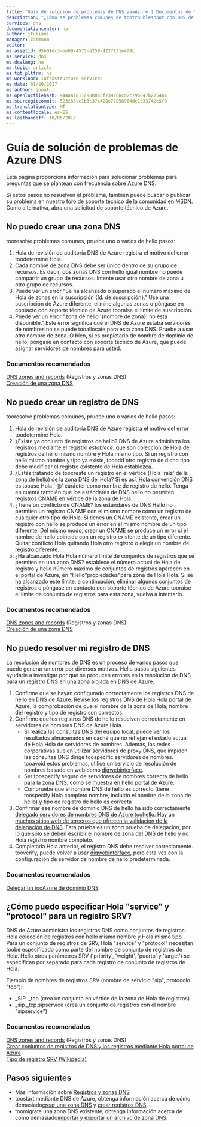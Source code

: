 ```yaml
---
title: "Guía de solución de problemas de DNS aaaAzure | Documentos de Microsoft"
description: "¿Cómo se problemas comunes de tootroubleshoot con DNS de Azure"
services: dns
documentationcenter: na
author: jtuliani
manager: carmonm
editor: 
ms.assetid: 95b01dc3-ee69-4575-a259-4227131e4f9c
ms.service: dns
ms.devlang: na
ms.topic: article
ms.tgt_pltfrm: na
ms.workload: infrastructure-services
ms.date: 01/20/2017
ms.author: jonatul
ms.openlocfilehash: 944aa1811c980063f739268cd2c79b647b2754a4
ms.sourcegitcommit: 523283cc1b3c37c428e77850964dc1c33742c5f0
ms.translationtype: MT
ms.contentlocale: es-ES
ms.lasthandoff: 10/06/2017
---
```

# <a name="azure-dns-troubleshooting-guide"></a>Guía de solución de problemas de Azure DNS

Esta página proporciona información para solucionar problemas para preguntas que se plantean con frecuencia sobre Azure DNS.

Si estos pasos no resuelven el problema, también puede buscar o publicar su problema en nuestro [foro de soporte técnico de la comunidad en MSDN](https://social.msdn.microsoft.com/Forums/en-US/home?forum=WAVirtualMachinesVirtualNetwork). Como alternativa, abra una solicitud de soporte técnico de Azure.


## <a name="i-cant-create-a-dns-zone"></a>No puedo crear una zona DNS

tooresolve problemas comunes, pruebe uno o varios de hello pasos:

1.  Hola de revisión de auditoría DNS de Azure registra el motivo del error toodetermine Hola.
2.  Cada nombre de zona DNS debe ser único dentro de su grupo de recursos. Es decir, dos zonas DNS con hello igual nombre no puede compartir un grupo de recursos. Intente usar otro nombre de zona u otro grupo de recursos.
3.  Puede ver un error "Se ha alcanzado o superado el número máximo de Hola de zonas en la suscripción {Id. de suscripción}." Use una suscripción de Azure diferente, elimine algunas zonas o póngase en contacto con soporte técnico de Azure tooraise el límite de suscripción.
4.  Puede ver un error "zona de hello '{nombre de zona}' no está disponible." Este error significa que el DNS de Azure estaba servidores de nombres no se puede tooallocate para esta zona DNS. Pruebe a usar otro nombre de zona. O bien, si es propietario de nombre de dominio de hello, póngase en contacto con soporte técnico de Azure, que puede asignar servidores de nombres para usted.


### <a name="recommended-documents"></a>**Documentos recomendados**

[DNS zones and records](dns-zones-records.md)
 (Registros y zonas DNS)<br>
[Creación de una zona DNS](dns-getstarted-create-dnszone-portal.md)

## <a name="i-cant-create-a-dns-record"></a>No puedo crear un registro de DNS

tooresolve problemas comunes, pruebe uno o varios de hello pasos:

1.  Hola de revisión de auditoría DNS de Azure registra el motivo del error toodetermine Hola.
2.  ¿Existe ya conjunto de registros de hello?  DNS de Azure administra los registros mediante el registro *establece*, que son colección de Hola de registros de hello mismo nombre y Hola mismo tipo. Si un registro con hello mismo nombre y tipo ya existe, tooadd otro registro de dicho tipo debe modificar el registro existente de Hola establezca.
3.  ¿Estás tratando de toocreate un registro en el vértice (Hola 'raíz' de la zona de hello) de la zona DNS del Hola? Si es así, Hola convención DNS es toouse Hola ' @' carácter como nombre de registro de hello. Tenga en cuenta también que los estándares de DNS hello no permiten registros CNAME en vértice de la zona de Hola.
4.  ¿Tiene un conflicto de CNAME?  los estándares de DNS Hello no permiten un registro CNAME con el mismo nombre como un registro de cualquier otro tipo de Hola. Si tienes un CNAME existente, crear un registro con hello se produce un error en el mismo nombre de un tipo diferente.  Del mismo modo, crear un CNAME se produce un error si el nombre de hello coincide con un registro existente de un tipo diferente. Quitar conflicto Hola quitando Hola otro registro o elegir un nombre de registro diferente.
5.  ¿Ha alcanzado Hola Hola número límite de conjuntos de registros que se permiten en una zona DNS? establece el número actual de Hola de registro y hello número máximo de conjuntos de registros aparecen en el portal de Azure, en "Hello"propiedades"para zona de Hola Hola. Si se ha alcanzado este límite, a continuación, eliminar algunos conjuntos de registros o póngase en contacto con soporte técnico de Azure tooraise el límite de conjunto de registros para esta zona, vuelva a intentarlo. 


### <a name="recommended-documents"></a>**Documentos recomendados**

[DNS zones and records](dns-zones-records.md)
 (Registros y zonas DNS)<br>
[Creación de una zona DNS](dns-getstarted-create-dnszone-portal.md)



## <a name="i-cant-resolve-my-dns-record"></a>No puedo resolver mi registro de DNS

La resolución de nombres de DNS es un proceso de varios pasos que puede generar un error por diversos motivos. Hello pasos siguientes ayudarle a investigar por qué se producen errores en la resolución de DNS para un registro DNS en una zona alojada en DNS de Azure.

1.  Confirme que se hayan configurado correctamente los registros DNS de hello en DNS de Azure. Revise los registros DNS de Hola Hola portal de Azure, la comprobación de que el nombre de la zona de Hola, nombre del registro y tipo de registro son correctos.
2.  Confirme que los registros DNS de hello resuelven correctamente en servidores de nombres DNS de Azure Hola.
    - Si realiza las consultas DNS del equipo local, puede ver los resultados almacenados en caché que no reflejan el estado actual de Hola Hola de servidores de nombres.  Además, las redes corporativas suelen utilizar servidores de proxy DNS, que impiden las consultas DNS dirige toospecific servidores de nombres.  tooavoid estos problemas, utilice un servicio de resolución de nombres basado en web como [digwebinterface](http://digwebinterface.com).
    - Ser toospecify seguro de servidores de nombres correcta de hello para la zona DNS, como se muestra en hello portal de Azure.
    - Compruebe que el nombre DNS de hello es correcto (tiene toospecify Hola completo nombre, incluido el nombre de la zona de hello) y tipo de registro de hello es correcta
3.  Confirmar ese nombre de dominio DNS de hello ha sido correctamente [delegado servidores de nombres DNS de Azure toohello](dns-domain-delegation.md). Hay un [muchos sitios web de terceros que ofrecen la validación de la delegación de DNS](https://www.bing.com/search?q=dns+check+tool). Esta prueba es un *zona* prueba de delegación, por lo que sólo se deben escribir el nombre de zona del DNS de hello y no Hola registro nombre completo.
4.  Completada Hola anterior, el registro DNS debe resolver correctamente. tooverify, puede volver a usar [digwebinterface](http://digwebinterface.com), pero esta vez con la configuración de servidor de nombre de hello predeterminada.


### <a name="recommended-documents"></a>**Documentos recomendados**

[Delegar un tooAzure de dominio DNS](dns-domain-delegation.md)



## <a name="how-do-i-specify-hello-service-and-protocol-for-an-srv-record"></a>¿Cómo puedo especificar Hola "service" y "protocol" para un registro SRV?

DNS de Azure administra los registros DNS como conjuntos de registros: Hola colección de registros con hello mismo nombre y Hola mismo tipo. Para un conjunto de registros de SRV, Hola "service" y "protocol" necesitan toobe especificado como parte del nombre de conjunto de registros de Hola. Hello otros parámetros SRV ('priority', 'weight', 'puerto' y 'target') se especifican por separado para cada registro de conjunto de registros de Hola.

Ejemplo de nombres de registros SRV (nombre de servicio "sip", protocolo "tcp"):

- \_SIP. \_tcp (crea un conjunto en vértice de la zona de Hola de registros)
- \_sip.\_tcp.sipservice (crea un conjunto de registros con el nombre "sipservice")

### <a name="recommended-documents"></a>**Documentos recomendados**

[DNS zones and records](dns-zones-records.md)
 (Registros y zonas DNS)<br>
[Crear conjuntos de registros de DNS y los registros mediante Hola portal de Azure](dns-getstarted-create-recordset-portal.md)
<br>
[Tipo de registro SRV (Wikipedia)](https://en.wikipedia.org/wiki/SRV_record)


## <a name="next-steps"></a>Pasos siguientes

* Más información sobre [Registros y zonas DNS](dns-zones-records.md)
* toostart mediante DNS de Azure, obtenga información acerca de cómo demasiado[crear una zona DNS](dns-getstarted-create-dnszone-portal.md) y [crear registros DNS](dns-getstarted-create-recordset-portal.md).
* toomigrate una zona DNS existente, obtenga información acerca de cómo demasiado[importar y exportar un archivo de zona DNS](dns-import-export.md).


